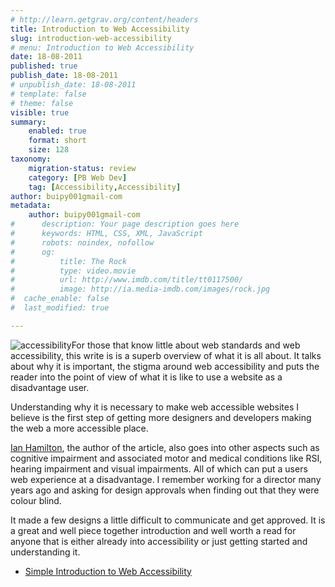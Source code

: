 ```yaml
---
# http://learn.getgrav.org/content/headers
title: Introduction to Web Accessibility
slug: introduction-web-accessibility
# menu: Introduction to Web Accessibility
date: 18-08-2011
published: true
publish_date: 18-08-2011
# unpublish_date: 18-08-2011
# template: false
# theme: false
visible: true
summary:
    enabled: true
    format: short
    size: 128
taxonomy:
    migration-status: review
    category: [PB Web Dev]
    tag: [Accessibility,Accessibility]
author: buipy001gmail-com
metadata:
    author: buipy001gmail-com
#      description: Your page description goes here
#      keywords: HTML, CSS, XML, JavaScript
#      robots: noindex, nofollow
#      og:
#          title: The Rock
#          type: video.movie
#          url: http://www.imdb.com/title/tt0117500/
#          image: http://ia.media-imdb.com/images/rock.jpg
#  cache_enable: false
#  last_modified: true

---
```


![accessibility](wp-content/uploads/images/2012/accessibility_280.png "Web accessibility ")For those that know little about web standards and web accessibility, this write is is a superb overview of what it is all about. It talks about why it is important, the stigma around web accessibility and puts the reader into the point of view of what it is like to use a website as a disadvantage user.

Understanding why it is necessary to make web accessible websites I believe is the first step of getting more designers and developers making the web a more accessible place.

[Ian Hamilton](http://www.twitter.com/ianhamilton_ "Ian Hamilton Twitter account"), the author of the article, also goes into other aspects such as cognitive impairment and associated motor and medical conditions like RSI, hearing impairment and visual impairments. All of which can put a users web experience at a disadvantage. I remember working for a director many years ago and asking for design approvals when finding out that they were colour blind.

It made a few designs a little difficult to communicate and get approved. It is a great and well piece together introduction and well worth a read for anyone that is either already into accessibility or just getting started and understanding it.

- [Simple Introduction to Web Accessibility](http://www.netmagazine.com/features/simple-introduction-web-accessibility "Simple Introduction to Web Accessibility")